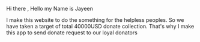 Hi there , Hello my Name is Jayeen

I make this website to do the something for the helpless peoples. So we have taken a target of total 40000USD donate collection. That's why I make this app to send donate request to our loyal donators